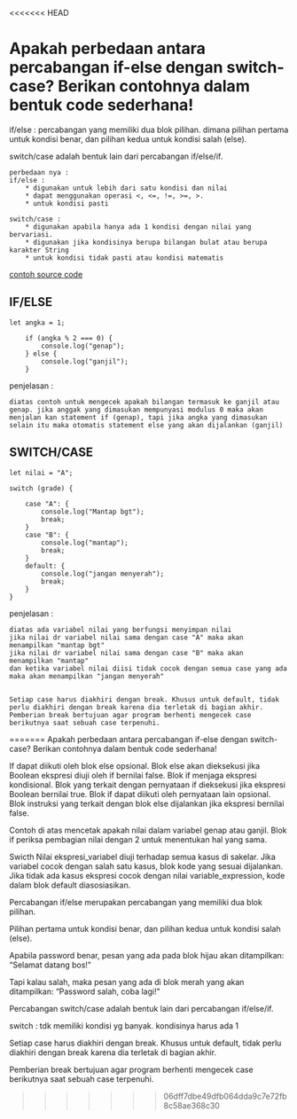 <<<<<<< HEAD
# Apakah perbedaan antara percabangan if-else dengan switch-case? Berikan contohnya dalam bentuk code sederhana!

if/else : percabangan yang memiliki dua blok pilihan. dimana pilihan pertama untuk kondisi benar, dan pilihan kedua untuk kondisi salah (else).


switch/case adalah bentuk lain dari percabangan if/else/if.

    perbedaan nya :
    if/else :
        * digunakan untuk lebih dari satu kondisi dan nilai
        * dapat menggunakan operasi <, <=, !=, >=, >.
        * untuk kondisi pasti

    switch/case :
        * digunakan apabila hanya ada 1 kondisi dengan nilai yang bervariasi.
        * digunakan jika kondisinya berupa bilangan bulat atau berupa karakter String
        * untuk kondisi tidak pasti atau kondisi matematis 

[contoh source code ](https://playcode.io/735995) 

## IF/ELSE
    let angka = 1;

        if (angka % 2 === 0) {
            console.log("genap");
        } else {
            console.log("ganjil");
        }

penjelasan :

    diatas contoh untuk mengecek apakah bilangan termasuk ke ganjil atau genap. jika anggak yang dimasukan mempunyasi modulus 0 maka akan menjalan kan statement if (genap), tapi jika angka yang dimasukan selain itu maka otomatis statement else yang akan dijalankan (ganjil)

 ## SWITCH/CASE

    let nilai = "A";

    switch (grade) {

        case "A": {
            console.log("Mantap bgt");
            break;
        }
        case "B": {
            console.log("mantap");
            break;
        }
        default: {
            console.log("jangan menyerah");
            break;
        }
    }

penjelasan :

    diatas ada variabel nilai yang berfungsi menyimpan nilai
    jika nilai dr variabel nilai sama dengan case "A" maka akan menampilkan "mantap bgt"
    jika nilai dr variabel nilai sama dengan case "B" maka akan menampilkan "mantap"
    dan ketika variabel nilai diisi tidak cocok dengan semua case yang ada maka akan menampilkan "jangan menyerah" 
    
    
    Setiap case harus diakhiri dengan break. Khusus untuk default, tidak perlu diakhiri dengan break karena dia terletak di bagian akhir.
    Pemberian break bertujuan agar program berhenti mengecek case berikutnya saat sebuah case terpenuhi.
=======
Apakah perbedaan antara percabangan if-else dengan switch-case? Berikan contohnya dalam bentuk code sederhana!


If dapat diikuti oleh blok else opsional. Blok else akan dieksekusi jika Boolean
ekspresi diuji oleh if bernilai false.
Blok if menjaga ekspresi kondisional. Blok yang terkait dengan pernyataan if
dieksekusi jika ekspresi Boolean bernilai true. Blok if dapat diikuti oleh
pernyataan lain opsional. Blok instruksi yang terkait dengan blok else dijalankan
jika ekspresi bernilai false.

Contoh di atas mencetak apakah nilai dalam variabel genap atau ganjil. Blok if
periksa pembagian nilai dengan 2 untuk menentukan hal yang sama.


 Swicth Nilai ekspresi_variabel diuji terhadap semua kasus di sakelar. Jika
variabel cocok dengan salah satu kasus, blok kode yang sesuai dijalankan. Jika tidak ada kasus
ekspresi cocok dengan nilai variable_expression, kode dalam blok default
diasosiasikan.


Percabangan if/else merupakan percabangan yang memiliki dua blok pilihan.

Pilihan pertama untuk kondisi benar, dan pilihan kedua untuk kondisi salah (else).



Apabila password benar, pesan yang ada pada blok hijau akan ditampilkan: “Selamat datang bos!"

Tapi kalau salah, maka pesan yang ada di blok merah yang akan ditampilkan: “Password salah, coba lagi!"


Percabangan switch/case adalah bentuk lain dari percabangan if/else/if.

switch : tdk memiliki kondisi yg banyak. kondisinya harus ada 1


Setiap case harus diakhiri dengan break. Khusus untuk default, tidak perlu diakhiri dengan break karena dia terletak di bagian akhir.

Pemberian break bertujuan agar program berhenti mengecek case berikutnya saat sebuah case terpenuhi.
>>>>>>> 06dff7dbe49dfb064dda9c7e72fb8c58ae368c30
